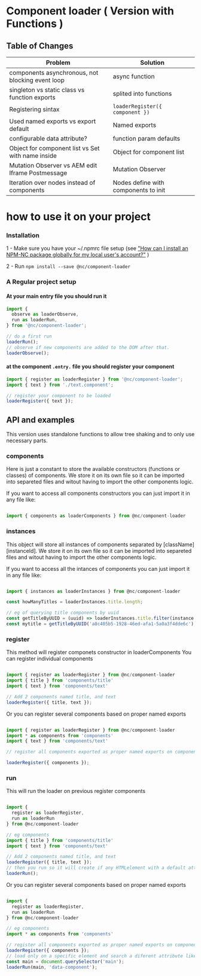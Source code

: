 # Component loader ( Version with Functions )

## Table of Changes

| Problem                                           | Solution                              |
|---------------------------------------------------|---------------------------------------|
| components asynchronous, not blocking event loop  | async function                        |
| singleton vs static class vs function exports     | splited into functions                |
| Registering sintax                                | ```loaderRegister({ component })```   |
| Used named exports vs export default              | Named exports                         |
| configurable data attribute?                      | function param defaults               |
| Object for component list vs Set with name inside | Object for component list             |
| Mutation Observer vs AEM edit Iframe Postmessage  | Mutation Observer                     |
| Iteration over nodes instead of components        | Nodes define with components to init  |


# how to use it on your project


### Installation

1 - Make sure you have your ~/.npmrc file setup (see ["How can I install an NPM-NC package globally for my local user's account?"](https://projects.netcentric.biz/wiki/display/FRONTEND/Netcentric%27s+NPM+Repository+-+NPM-NC) )

2 - Run ```npm install --save @nc/component-loader```


### A Regular project setup

#### At your main entry file you should run it

```javascript
import {
  observe as loaderObserve,
  run as loaderRun,
} from '@nc/component-loader';

// do a first run
loaderRun();
// observe if new components are added to the DOM after that.
loaderObserve();

```

#### at the component `.entry.` file you should register your component

```javascript
import { register as loaderRegister } from '@nc/component-loader';
import { text } from './text.component';

// register your component to be loaded
loaderRegister({ text });

```

## API and examples

This version uses standalone functions to allow tree shaking and to only use necessary parts.


### components

Here is just a constant to store the available constructors (functions or classes) of components.
We store it on its own file so it can be imported into separeted files and witout having to import the other components logic.

If you want to access all components constructors you can just import it in any file like:

```javascript

import { components as loaderComponents } from @nc/component-loader

```

### instances

This object will store all instances of components separated by [className][instanceId].
We store it on its own file so it can be imported into separeted files and witout having to import the other components logic.

If you want to access all the intances of components you can just import it in any file like:

```javascript

import { instances as loaderInstances } from @nc/component-loader

const howManyTitles = loaderInstances.title.length;

// eg of querying title components by uuid
const getTitleByUUID = (uuid) => loaderInstances.title.filter(instance => instance.el.uuid === uuid);
const mytitle = getTitleByUUID('a8c405b5-1928-46ed-afa1-5a0a3f4dde6c');

```

### register

This method will register componets constructor in loaderComponents
You can register individual components

```javascript

import { register as loaderRegister } from @nc/component-loader
import { title } from 'components/title'
import { text } from 'components/text'

// Add 2 components named title, and text
loaderRegister({ title, text });

```
Or you can register several components based on proper named exports

```javascript

import { register as loaderRegister } from @nc/component-loader
import * as components from 'components'
import { text } from 'components/text'

// register all components exported as proper named exports on components/index.js

loaderRegister({ components });

```

### run

This will run the loader on previous register components

```javascript

import {
  register as loaderRegister,
  run as loaderRun
} from @nc/component-loader

// eg components
import { title } from 'components/title'
import { text } from 'components/text'

// Add 2 components named title, and text
loaderRegister({ title, text });
// then you run so it will create if any HTMLelement with a default attribute have any component to start
loaderRun();

```
Or you can register several components based on proper named exports

```javascript

import {
  register as loaderRegister,
  run as loaderRun
} from @nc/component-loader

// eg components
import * as components from 'components'

// register all components exported as proper named exports on components/index.js
loaderRegister({ components });
// load only on a specific element and search a diferent attribute like `data-component`
const main = document.querySelector('main');
loaderRun(main, 'data-component');

```